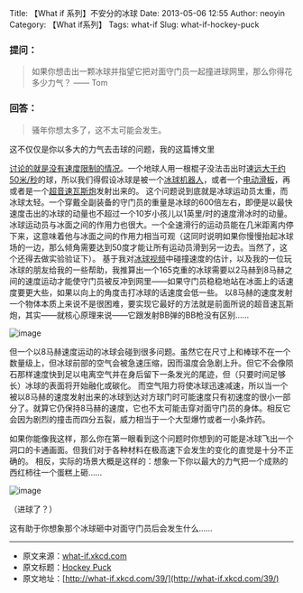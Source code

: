 Title: 【What if 系列】不安分的冰球
Date: 2013-05-06 12:55
Author: neoyin
Category: 【What if系列】
Tags: what-if
Slug: what-if-hockey-puck

### 提问：

> 如果你想击出一颗冰球并指望它把对面守门员一起撞进球网里，那么你得花多少力气？   —— Tom  

### 回答：

> 骚年你想太多了，这不太可能会发生。

这不仅仅是你以多大的力气去击球的问题，我的这篇博文里

[讨论的就是没有速度限制的情况](http://what-if.xkcd.com/1/)。一个地球人用一根棍子没法击出时速[远大于约50米/秒](http://sports.yahoo.com/blogs/nhl-puck-daddy/khl-alexander-ryazantsev-sets-world-record-hardest-shot-174131642.html)的球，所以我们得假设冰球是被一个[冰球机器人](http://hockeyrobotics.com/)，或者一个[电动滑板](http://www.psfc.mit.edu/~radovinsky/papers/32.pdf)，再或者是一个[超音速瓦斯炮](http://www.nasa.gov/centers/wstf/laboratories/hypervelocity/gasguns.html)发射出来的。
这个问题说到底就是冰球运动员太重，而冰球太轻。一个穿戴全副装备的守门员的重量是冰球的600倍左右，即便是以最快速度击出的冰球的动量也不超过一个10岁小孩儿以1英里/时的速度滑冰时的动量。
冰球运动员与冰面之间的作用力也很大。一个全速滑行的运动员能在几米距离内停下来，这意味着他与冰面之间的作用力相当可观（这同时说明如果你慢慢抬起冰球场的一边，那么倾角需要达到50度才能让所有运动员滑到另一边去。当然了，这个还得去做实验验证下）。
基于我对[冰球视频](http://www.youtube.com/watch?v=fWj6--Cf9QA)中碰撞速度的估计，以及我的一位玩冰球的朋友给我的一些帮助，我推算出一个165克重的冰球需要以2马赫到8马赫之间的速度运动才能使守门员被反冲到网里——如果守门员稳稳地站在冰面上的话速度要更大些，如果以向上的角度击打冰球的话速度会低一些。
以8马赫的速度发射一个物体本质上来说不是很困难，要实现它最好的方法就是前面所说的超音速瓦斯炮，其实——就核心原理来说——它跟发射BB弹的BB枪没有区别……

![image](http://cdn.yeeyan.org/upload/image/2013/04/03100746_27638.gif)

但一个以8马赫速度运动的冰球会碰到很多问题。虽然它在尺寸上和棒球不在一个数量级上，但冰球前部的空气会被急速压缩，因而温度会急剧上升。但它不会像陨石那样速度快到足以电离空气并在身后留下一条发光的尾迹，但（只要时间足够长）冰球的表面将开始融化或碳化。
而空气阻力将使冰球迅速减速，所以当一个被以8马赫的速度发射出来的冰球到达对方球门时可能速度只有初速度的很小一部分了。就算它仍保持8马赫的速度，它也不太可能击穿对面守门员的身体。相反它会因为剧烈的撞击而四分五裂，威力相当于一个大型爆竹或者一小条炸药。

<!--more-->
如果你能像我这样，那么你在第一眼看到这个问题时你想到的可能是冰球飞出一个洞口的卡通画面。但我们对于各种材料在极高速下会发生的变化的直觉是十分不正确的。
相反，实际的场景大概是这样的：想象一下你以最大的力气把一个成熟的西红柿往一个蛋糕上砸……

![image](http://what-if.xkcd.com/imgs/a/39/goalie_cake.png)

（进球了？）

这有助于你想象那个冰球砸中对面守门员后会发生什么……

---

-   原文来源：[what-if.xkcd.com](http://what-if.xkcd.com/39/)
-   原文标题：[Hockey
    Puck](http://source.yeeyan.org/view/479143_22a "Hockey Puck")
-   原文地址：[http://what-if.xkcd.com/39/](http://what-if.xkcd.com/39/)

